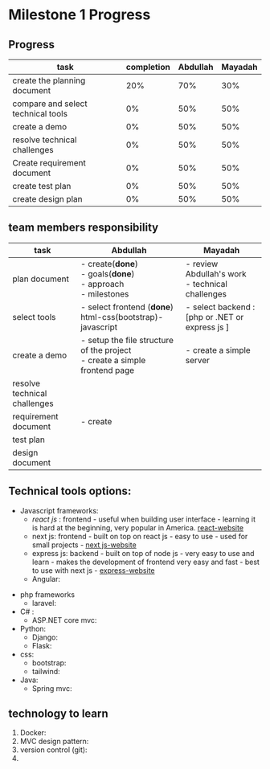 # Milestone 1 Progress

## Progress

| task                               | completion | Abdullah | Mayadah |
| ---------------------------------- | ---------- | -------- | ------- |
| create the planning document       | 20%        | 70%      | 30%     |
| compare and select technical tools | 0%         | 50%      | 50%     |
| create a demo                      | 0%         | 50%      | 50%     |
| resolve technical challenges       | 0%         | 50%      | 50%     |
| Create requirement document        | 0%         | 50%      | 50%     |
| create test plan                   | 0%         | 50%      | 50%     |
| create design plan                 | 0%         | 50%      | 50%     |

## team members responsibility

| task                         | Abdullah                                                                        | Mayadah                                               |
| ---------------------------- | ------------------------------------------------------------------------------- | ----------------------------------------------------- |
| plan document                | - create(**done**) <br/> - goals(**done**) <br/> - approach <br/> - milestones  | - review Abdullah's work <br/> - technical challenges |
| select tools                 | - select frontend (**done**) html-css(bootstrap)- javascript                    | - select backend : [php or .NET or express js ]       |
| create a demo                | - setup the file structure of the project <br/> - create a simple frontend page | - create a simple server                              |
| resolve technical challenges |                                                                                 |                                                       |
| requirement document         | - create                                                                        |                                                       |
| test plan                    |                                                                                 |                                                       |
| design document              |                                                                                 |                                                       |

## Technical tools options:

- Javascript frameworks:
  - _react js_ : frontend - useful when building user interface - learning it is hard at the beginning, very popular in America. [react-website](https://reactjs.org)
  - next js: frontend - built on top on react js - easy to use - used for small projects - [next js-website](https://nextjs.org)
  - express js: backend - built on top of node js - very easy to use and learn - makes the development of frontend very easy and fast - best to use with next js - [express-website](https://expressjs.com)
  - Angular:

* php frameworks
  - laravel:
* C# :
  - ASP.NET core mvc:
* Python:
  - Django:
  - Flask:
* css:
  - bootstrap:
  - tailwind:
* Java:
  - Spring mvc:

## technology to learn

1. Docker:
2. MVC design pattern:
3. version control (git):
4.
